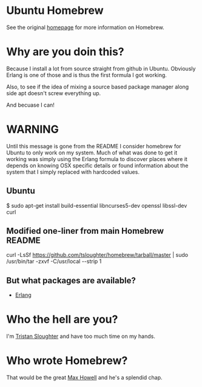 Ubuntu Homebrew
==============
See the original [homepage] for more information on Homebrew.

Why are you doin this?
=====================

Because I install a lot from source straight from github in Ubuntu. Obviously Erlang is one of those and is thus the first formula I got working.

Also, to see if the idea of mixing a source based package manager along side apt doesn't screw everything up.

And becuase I can!

WARNING
=======

Until this message is gone from the README I consider homebrew for Ubuntu to only work on my system. Much of what was done to get it working was simply using the Erlang formula to discover places where it depends on knowing OSX specific details or found information about the system that I simply replaced with hardcoded values.

Ubuntu
------
$ sudo apt-get install build-essential libncurses5-dev openssl libssl-dev curl

Modified one-liner from main Homebrew README
--------------------------------------------

curl -LsSf https://github.com/tsloughter/homebrew/tarball/master | sudo /usr/bin/tar -zxvf -C/usr/local --strip 1


But what packages are available?
--------------------------------

* [Erlang][erlang]

Who the hell are you?
=====================
I'm [Tristan Sloughter][tsloughter] and have too much time on my hands.

Who wrote Homebrew?
==================
That would be the great [Max Howell][mxcl] and he's a splendid chap.

[tsloughter]:http://blog.erlware.com
[homepage]:http://mxcl.github.com/homebrew
[mxcl]:http://twitter.com/mxcl
[browse-formulae]:http://github.com/tsloughter/homebrew/tree/master/Library/Formula/
[erlang]:http://www.erlang.org